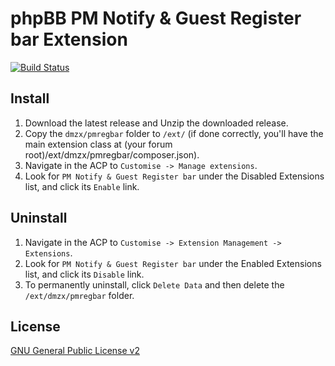 # phpBB PM Notify & Guest Register bar Extension

[![Build Status](https://travis-ci.org/dmzx/pmregbar.svg?branch=master)](https://travis-ci.org/dmzx/pmregbar)

## Install
1. Download the latest release and Unzip the downloaded release.
2. Copy the `dmzx/pmregbar` folder to `/ext/` (if done correctly, you'll have the main extension class at (your forum root)/ext/dmzx/pmregbar/composer.json).
3. Navigate in the ACP to `Customise -> Manage extensions`.
4. Look for `PM Notify & Guest Register bar` under the Disabled Extensions list, and click its `Enable` link.

## Uninstall
1. Navigate in the ACP to `Customise -> Extension Management -> Extensions`.
2. Look for `PM Notify & Guest Register bar` under the Enabled Extensions list, and click its `Disable` link.
3. To permanently uninstall, click `Delete Data` and then delete the `/ext/dmzx/pmregbar` folder.

## License
[GNU General Public License v2](http://opensource.org/licenses/GPL-2.0)
